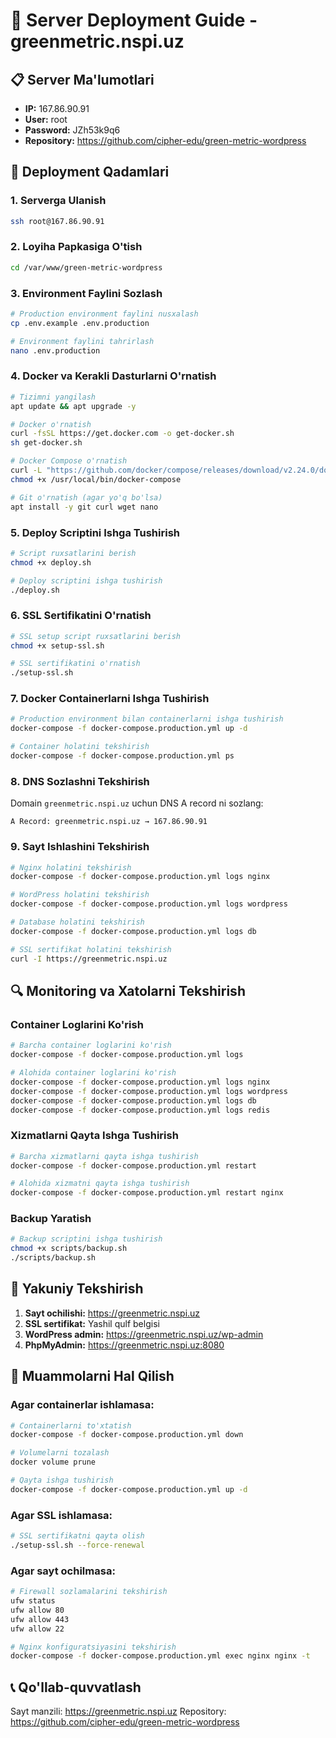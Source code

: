 # 🚀 Server Deployment Guide - greenmetric.nspi.uz

## 📋 Server Ma'lumotlari
- **IP:** 167.86.90.91
- **User:** root
- **Password:** JZh53k9q6
- **Repository:** https://github.com/cipher-edu/green-metric-wordpress

## 🔧 Deployment Qadamlari

### 1. Serverga Ulanish
```bash
ssh root@167.86.90.91
```

### 2. Loyiha Papkasiga O'tish
```bash
cd /var/www/green-metric-wordpress
```

### 3. Environment Faylini Sozlash
```bash
# Production environment faylini nusxalash
cp .env.example .env.production

# Environment faylini tahrirlash
nano .env.production
```

### 4. Docker va Kerakli Dasturlarni O'rnatish
```bash
# Tizimni yangilash
apt update && apt upgrade -y

# Docker o'rnatish
curl -fsSL https://get.docker.com -o get-docker.sh
sh get-docker.sh

# Docker Compose o'rnatish
curl -L "https://github.com/docker/compose/releases/download/v2.24.0/docker-compose-$(uname -s)-$(uname -m)" -o /usr/local/bin/docker-compose
chmod +x /usr/local/bin/docker-compose

# Git o'rnatish (agar yo'q bo'lsa)
apt install -y git curl wget nano
```

### 5. Deploy Scriptini Ishga Tushirish
```bash
# Script ruxsatlarini berish
chmod +x deploy.sh

# Deploy scriptini ishga tushirish
./deploy.sh
```

### 6. SSL Sertifikatini O'rnatish
```bash
# SSL setup script ruxsatlarini berish
chmod +x setup-ssl.sh

# SSL sertifikatini o'rnatish
./setup-ssl.sh
```

### 7. Docker Containerlarni Ishga Tushirish
```bash
# Production environment bilan containerlarni ishga tushirish
docker-compose -f docker-compose.production.yml up -d

# Container holatini tekshirish
docker-compose -f docker-compose.production.yml ps
```

### 8. DNS Sozlashni Tekshirish
Domain `greenmetric.nspi.uz` uchun DNS A record ni sozlang:
```
A Record: greenmetric.nspi.uz → 167.86.90.91
```

### 9. Sayt Ishlashini Tekshirish
```bash
# Nginx holatini tekshirish
docker-compose -f docker-compose.production.yml logs nginx

# WordPress holatini tekshirish
docker-compose -f docker-compose.production.yml logs wordpress

# Database holatini tekshirish
docker-compose -f docker-compose.production.yml logs db

# SSL sertifikat holatini tekshirish
curl -I https://greenmetric.nspi.uz
```

## 🔍 Monitoring va Xatolarni Tekshirish

### Container Loglarini Ko'rish
```bash
# Barcha container loglarini ko'rish
docker-compose -f docker-compose.production.yml logs

# Alohida container loglarini ko'rish
docker-compose -f docker-compose.production.yml logs nginx
docker-compose -f docker-compose.production.yml logs wordpress
docker-compose -f docker-compose.production.yml logs db
docker-compose -f docker-compose.production.yml logs redis
```

### Xizmatlarni Qayta Ishga Tushirish
```bash
# Barcha xizmatlarni qayta ishga tushirish
docker-compose -f docker-compose.production.yml restart

# Alohida xizmatni qayta ishga tushirish
docker-compose -f docker-compose.production.yml restart nginx
```

### Backup Yaratish
```bash
# Backup scriptini ishga tushirish
chmod +x scripts/backup.sh
./scripts/backup.sh
```

## 🎯 Yakuniy Tekshirish

1. **Sayt ochilishi:** https://greenmetric.nspi.uz
2. **SSL sertifikat:** Yashil qulf belgisi
3. **WordPress admin:** https://greenmetric.nspi.uz/wp-admin
4. **PhpMyAdmin:** https://greenmetric.nspi.uz:8080

## 🔧 Muammolarni Hal Qilish

### Agar containerlar ishlamasa:
```bash
# Containerlarni to'xtatish
docker-compose -f docker-compose.production.yml down

# Volumelarni tozalash
docker volume prune

# Qayta ishga tushirish
docker-compose -f docker-compose.production.yml up -d
```

### Agar SSL ishlamasa:
```bash
# SSL sertifikatni qayta olish
./setup-ssl.sh --force-renewal
```

### Agar sayt ochilmasa:
```bash
# Firewall sozlamalarini tekshirish
ufw status
ufw allow 80
ufw allow 443
ufw allow 22

# Nginx konfiguratsiyasini tekshirish
docker-compose -f docker-compose.production.yml exec nginx nginx -t
```

## 📞 Qo'llab-quvvatlash

Sayt manzili: https://greenmetric.nspi.uz
Repository: https://github.com/cipher-edu/green-metric-wordpress
